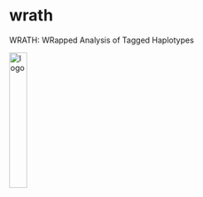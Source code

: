 # wrath
WRATH: WRapped Analysis of Tagged Haplotypes

<img src="~/Google\ Drive/My\ Drive/phd/talks/wrath_logo/wrath_logo.png" alt="logo" width="25%"/>
